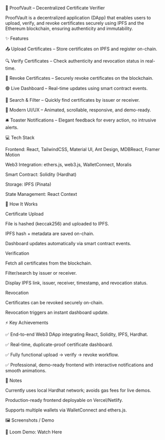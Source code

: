 🚀 ProofVault – Decentralized Certificate Verifier

ProofVault is a decentralized application (DApp) that enables users to upload, verify, and revoke certificates securely using IPFS and the Ethereum blockchain, ensuring authenticity and immutability.

✨ Features

📤 Upload Certificates – Store certificates on IPFS and register on-chain.

🔍 Verify Certificates – Check authenticity and revocation status in real-time.

🚫 Revoke Certificates – Securely revoke certificates on the blockchain.

🟢 Live Dashboard – Real-time updates using smart contract events.

🔎 Search & Filter – Quickly find certificates by issuer or receiver.

🎨 Modern UI/UX – Animated, scrollable, responsive, and demo-ready.

🛎️ Toaster Notifications – Elegant feedback for every action, no intrusive alerts.

💻 Tech Stack

Frontend: React, TailwindCSS, Material UI, Ant Design, MDBReact, Framer Motion

Web3 Integration: ethers.js, web3.js, WalletConnect, Moralis

Smart Contract: Solidity (Hardhat)

Storage: IPFS (Pinata)

State Management: React Context

📝 How It Works

Certificate Upload

File is hashed (keccak256) and uploaded to IPFS.

IPFS hash + metadata are saved on-chain.

Dashboard updates automatically via smart contract events.

Verification

Fetch all certificates from the blockchain.

Filter/search by issuer or receiver.

Display IPFS link, issuer, receiver, timestamp, and revocation status.

Revocation

Certificates can be revoked securely on-chain.

Revocation triggers an instant dashboard update.

⚡ Key Achievements

✅ End-to-end Web3 DApp integrating React, Solidity, IPFS, Hardhat.

✅ Real-time, duplicate-proof certificate dashboard.

✅ Fully functional upload → verify → revoke workflow.

✅ Professional, demo-ready frontend with interactive notifications and smooth animations.

📌 Notes

Currently uses local Hardhat network; avoids gas fees for live demos.

Production-ready frontend deployable on Vercel/Netlify.

Supports multiple wallets via WalletConnect and ethers.js.

🖼️ Screenshots / Demo


🎥 Loom Demo: Watch Here
